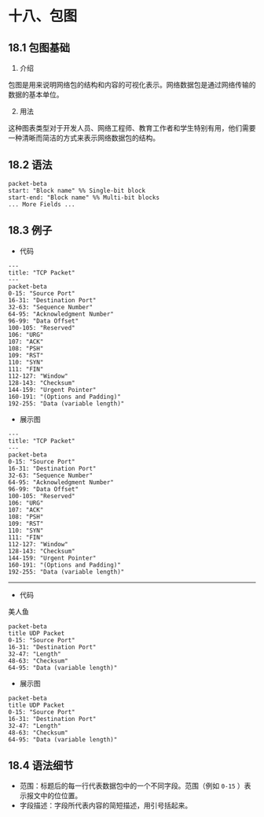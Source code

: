 

# 十八、包图


## 18.1 包图基础

1. 介绍

包图是用来说明网络包的结构和内容的可视化表示。网络数据包是通过网络传输的数据的基本单位。


2. 用法

这种图表类型对于开发人员、网络工程师、教育工作者和学生特别有用，他们需要一种清晰而简洁的方式来表示网络数据包的结构。

## 18.2 语法



```
packet-beta
start: "Block name" %% Single-bit block
start-end: "Block name" %% Multi-bit blocks
... More Fields ...
```

## 18.3 例子

- 代码

```
---
title: "TCP Packet"
---
packet-beta
0-15: "Source Port"
16-31: "Destination Port"
32-63: "Sequence Number"
64-95: "Acknowledgment Number"
96-99: "Data Offset"
100-105: "Reserved"
106: "URG"
107: "ACK"
108: "PSH"
109: "RST"
110: "SYN"
111: "FIN"
112-127: "Window"
128-143: "Checksum"
144-159: "Urgent Pointer"
160-191: "(Options and Padding)"
192-255: "Data (variable length)"
```

- 展示图

```mermaid
---
title: "TCP Packet"
---
packet-beta
0-15: "Source Port"
16-31: "Destination Port"
32-63: "Sequence Number"
64-95: "Acknowledgment Number"
96-99: "Data Offset"
100-105: "Reserved"
106: "URG"
107: "ACK"
108: "PSH"
109: "RST"
110: "SYN"
111: "FIN"
112-127: "Window"
128-143: "Checksum"
144-159: "Urgent Pointer"
160-191: "(Options and Padding)"
192-255: "Data (variable length)"
```
--- 
- 代码

美人鱼

```
packet-beta
title UDP Packet
0-15: "Source Port"
16-31: "Destination Port"
32-47: "Length"
48-63: "Checksum"
64-95: "Data (variable length)"
```
- 展示图
```mermaid
packet-beta
title UDP Packet
0-15: "Source Port"
16-31: "Destination Port"
32-47: "Length"
48-63: "Checksum"
64-95: "Data (variable length)"
```



## 18.4 语法细节

*   范围：标题后的每一行代表数据包中的一个不同字段。范围（例如 `0-15` ）表示报文中的位位置。
*   字段描述：字段所代表内容的简短描述，用引号括起来。

